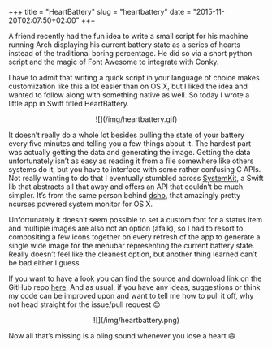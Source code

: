 +++
title = "HeartBattery"
slug = "heartbattery"
date = "2015-11-20T02:07:50+02:00"
+++

A friend recently had the fun idea to write a small script for his machine running Arch displaying his current battery state as a series of hearts instead of the traditional boring percentage. He did so via a short python script and the magic of Font Awesome to integrate with Conky.

I have to admit that writing a quick script in your language of choice makes customization like this a lot easier than on OS X, but I liked the idea and wanted to follow along with something native as well. So today I wrote a little app in Swift titled HeartBattery.
<p align="center">
  ![](/img/heartbattery.gif)
</p>

It doesn’t really do a whole lot besides pulling the state of your battery every five minutes and telling you a few things about it. The hardest part was actually getting the data and generating the image. Getting the data unfortunately isn’t as easy as reading it from a file somewhere like others systems do it, but you have to interface with some rather confusing C APIs. Not really wanting to do that I eventually stumbled across [SystemKit](https://github.com/beltex/SystemKit), a Swift lib that abstracts all that away and offers an API that couldn’t be much simpler. It’s from the same person behind [dshb](https://github.com/beltex/dshb), that amazingly pretty ncurses powered system monitor for OS X.

Unfortunately it doesn’t seem possible to set a custom font for a status item and multiple images are also not an option (afaik), so I had to resort to compositing a few icons together on every refresh of the app to generate a single wide image for the menubar representing the current battery state. Really doesn’t feel like the cleanest option, but another thing learned can’t be bad either I guess.

If you want to have a look you can find the source and download link on the GitHub repo [here](https://github.com/kiliankoe/HeartBattery). And as usual, if you have any ideas, suggestions or think my code can be improved upon and want to tell me how to pull it off, why not head straight for the issue/pull request 😊
<p align="center">
  ![](/img/heartbattery.png)
</p>

Now all that’s missing is a bling sound whenever you lose a heart 😄
